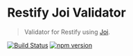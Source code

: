 Restify Joi Validator
===============
>Validator for Restify using [Joi](https://github.com/hapijs/joi).

[![Build Status](https://travis-ci.org/markotom/restify-joi-validator.svg?branch=master)](https://travis-ci.org/markotom/restify-joi-validator)
[![npm version](https://badge.fury.io/js/restify-joi-validator.svg)](http://badge.fury.io/js/restify-joi-validator)
